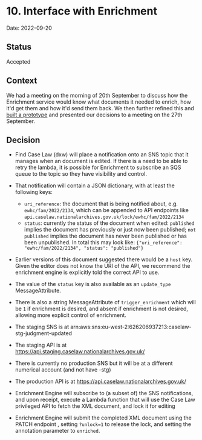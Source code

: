 # 10. Interface with Enrichment

Date: 2022-09-20

## Status

Accepted

## Context

We had a meeting on the morning of 20th September to discuss how the Enrichment service would know what documents it needed to enrich, how it'd get them and how it'd send them back. We then further refined this and
[built a prototype](https://github.com/nationalarchives/ds-caselaw-editor-ui/pull/392)
and presented our decisions to a meeting on the 27th September.

## Decision

- Find Case Law (dxw) will place a notification onto an SNS topic that it manages when an document is edited. If there is a need to be able to retry the lambda, it is possible for Enrichment to subscribe an SQS queue to the topic so they have visibility and control.
- That notification will contain a JSON dictionary, with at least the following keys:

  - `uri_reference`: the document that is being notified about, e.g. `ewhc/fam/2022/2134`, which can be appended to API endpoints like `api.caselaw.nationalarchives.gov.uk/lock/ewhc/fam/2022/2134`
  - `status`: currently the status of the document when edited: `published` implies the document has previously or just now been published; `not published` implies the document has never been published or has been unpublished.
    In total this may look like: `{"uri_reference": "ewhc/fam/2022/2134", "status": "published"}`

- Earlier versions of this document suggested there would be a `host` key. Given the editor does not know the URI of
  the API, we recommend the enrichment engine is explicitly told the correct API to use.

- The value of the `status` key is also available as an `update_type` MessageAttribute.
- There is also a string MessageAttribute of `trigger_enrichment` which will be `1` if enrichment is desired, and absent if enrichment is not desired, allowing more explicit control of enrichment.

- The staging SNS is at arn:aws:sns:eu-west-2:626206937213:caselaw-stg-judgment-updated
- The staging API is at https://api.staging.caselaw.nationalarchives.gov.uk/
- There is currently no production SNS but it will be at a different numerical account (and not have -stg)
- The production API is at https://api.caselaw.nationalarchives.gov.uk/

- Enrichment Engine will subscribe to (a subset of) the SNS notifications, and upon receipt, execute a Lambda function that will use the Case Law privileged API to fetch the XML document, and lock it for editing
- Enrichment Engine will submit the completed XML document using the PATCH endpoint , setting `?unlock=1` to release the lock, and setting the annotation parameter to `enriched`.
